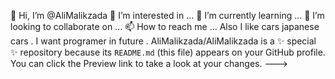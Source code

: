 👋 Hi, I’m @AliMalikzada
👀 I’m interested in ...
🌱 I’m currently learning ...
💞️ I’m looking to collaborate on ...
📫 How to reach me ...
Also I like cars japanese cars  .
I want programer in future  .
AliMalikzada/AliMalikzada is a ✨ special ✨ repository because its `README.md` (this file) appears on your GitHub profile.
You can click the Preview link to take a look at your changes.
--->
